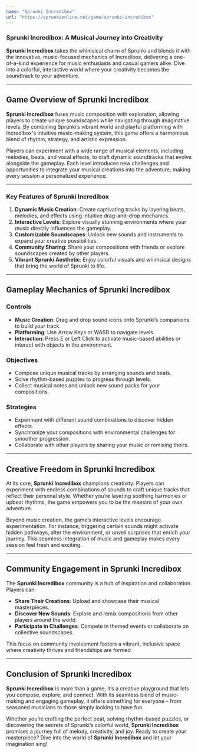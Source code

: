 ```yaml
---
name: "Sprunki Incredibox"
url: "https://sprunkionline.net/game/sprunki-incredibox"
---
```


### **Sprunki Incredibox: A Musical Journey into Creativity**

**Sprunki Incredibox** takes the whimsical charm of Sprunki and blends it with the innovative, music-focused mechanics of Incredibox, delivering a one-of-a-kind experience for music enthusiasts and casual gamers alike. Dive into a colorful, interactive world where your creativity becomes the soundtrack to your adventure.

---

## **Game Overview of Sprunki Incredibox**

**Sprunki Incredibox** fuses music composition with exploration, allowing players to create unique soundscapes while navigating through imaginative levels. By combining Sprunki’s vibrant world and playful platforming with Incredibox's intuitive music-making system, this game offers a harmonious blend of rhythm, strategy, and artistic expression.

Players can experiment with a wide range of musical elements, including melodies, beats, and vocal effects, to craft dynamic soundtracks that evolve alongside the gameplay. Each level introduces new challenges and opportunities to integrate your musical creations into the adventure, making every session a personalized experience.

---

### **Key Features of Sprunki Incredibox**

1. **Dynamic Music Creation**: Create captivating tracks by layering beats, melodies, and effects using intuitive drag-and-drop mechanics.
2. **Interactive Levels**: Explore visually stunning environments where your music directly influences the gameplay.
3. **Customizable Soundscapes**: Unlock new sounds and instruments to expand your creative possibilities.
4. **Community Sharing**: Share your compositions with friends or explore soundscapes created by other players.
5. **Vibrant Sprunki Aesthetic**: Enjoy colorful visuals and whimsical designs that bring the world of Sprunki to life.

---

## **Gameplay Mechanics of Sprunki Incredibox**

### **Controls**
- **Music Creation**: Drag and drop sound icons onto Sprunki’s companions to build your track.
- **Platforming**: Use Arrow Keys or WASD to navigate levels.
- **Interaction**: Press E or Left Click to activate music-based abilities or interact with objects in the environment.

### **Objectives**
- Compose unique musical tracks by arranging sounds and beats.
- Solve rhythm-based puzzles to progress through levels.
- Collect musical notes and unlock new sound packs for your compositions.

### **Strategies**
- Experiment with different sound combinations to discover hidden effects.
- Synchronize your compositions with environmental challenges for smoother progression.
- Collaborate with other players by sharing your music or remixing theirs.

---

## **Creative Freedom in Sprunki Incredibox**

At its core, **Sprunki Incredibox** champions creativity. Players can experiment with endless combinations of sounds to craft unique tracks that reflect their personal style. Whether you’re layering soothing harmonies or upbeat rhythms, the game empowers you to be the maestro of your own adventure.

Beyond music creation, the game’s interactive levels encourage experimentation. For instance, triggering certain sounds might activate hidden pathways, alter the environment, or unveil surprises that enrich your journey. This seamless integration of music and gameplay makes every session feel fresh and exciting.

---

## **Community Engagement in Sprunki Incredibox**

The **Sprunki Incredibox** community is a hub of inspiration and collaboration. Players can:
- **Share Their Creations**: Upload and showcase their musical masterpieces.
- **Discover New Sounds**: Explore and remix compositions from other players around the world.
- **Participate in Challenges**: Compete in themed events or collaborate on collective soundscapes.

This focus on community involvement fosters a vibrant, inclusive space where creativity thrives and friendships are formed.

---

## **Conclusion of Sprunki Incredibox**

**Sprunki Incredibox** is more than a game; it’s a creative playground that lets you compose, explore, and connect. With its seamless blend of music-making and engaging gameplay, it offers something for everyone – from seasoned musicians to those simply looking to have fun.

Whether you’re crafting the perfect beat, solving rhythm-based puzzles, or discovering the secrets of Sprunki’s colorful world, **Sprunki Incredibox** promises a journey full of melody, creativity, and joy. Ready to create your masterpiece? Dive into the world of **Sprunki Incredibox** and let your imagination sing!